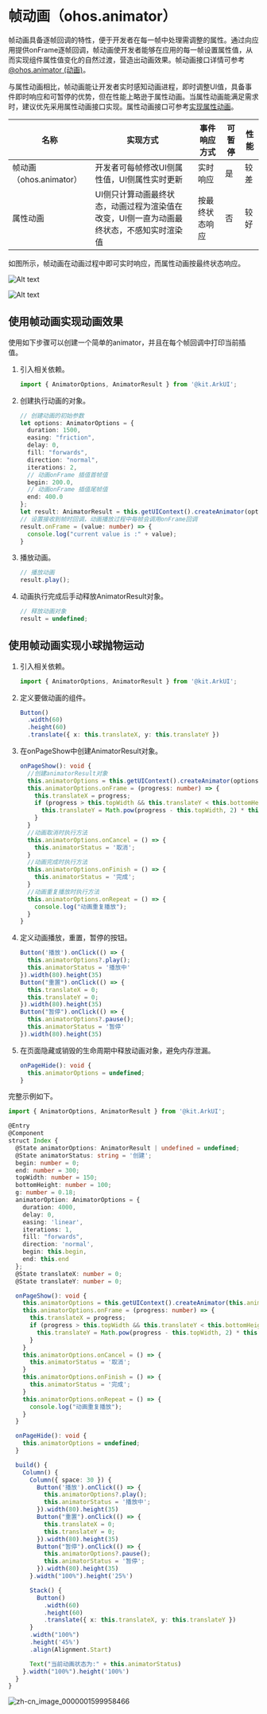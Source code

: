 # 帧动画（ohos.animator）
<!--Kit: ArkUI-->
<!--Subsystem: ArkUI-->
<!--Owner: @CCFFWW-->
<!--Designer: @yangfan229-->
<!--Tester: @lxl007-->
<!--Adviser: @HelloCrease-->

帧动画具备逐帧回调的特性，便于开发者在每一帧中处理需调整的属性。通过向应用提供onFrame逐帧回调，帧动画使开发者能够在应用的每一帧设置属性值，从而实现组件属性值变化的自然过渡，营造出动画效果。帧动画接口详情可参考[@ohos.animator (动画)](../reference/apis-arkui/js-apis-animator.md)。

与属性动画相比，帧动画能让开发者实时感知动画进程，即时调整UI值，具备事件即时响应和可暂停的优势，但在性能上略逊于属性动画。当属性动画能满足需求时，建议优先采用属性动画接口实现。属性动画接口可参考[实现属性动画](./arkts-attribute-animation-apis.md)。

| 名称 | 实现方式 | 事件响应方式 | 可暂停 | 性能 |
| -------- | -------- | -------- | -------- |-------- |
| 帧动画（ohos.animator） | 开发者可每帧修改UI侧属性值，UI侧属性实时更新 | 实时响应 | 是 | 较差 |
| 属性动画 | UI侧只计算动画最终状态，动画过程为渲染值在改变，UI侧一直为动画最终状态，不感知实时渲染值 | 按最终状态响应 | 否 | 较好 |

如图所示，帧动画在动画过程中即可实时响应，而属性动画按最终状态响应。

![Alt text](figures/ohos.animator.gif)

![Alt text](figures/animation.gif)

## 使用帧动画实现动画效果

使用如下步骤可以创建一个简单的animator，并且在每个帧回调中打印当前插值。

1. 引入相关依赖。

   ```ts
   import { AnimatorOptions, AnimatorResult } from '@kit.ArkUI';
   ```

2. 创建执行动画的对象。

   ```ts
   // 创建动画的初始参数
   let options: AnimatorOptions = {
     duration: 1500,
     easing: "friction",
     delay: 0,
     fill: "forwards",
     direction: "normal",
     iterations: 2,
     // 动画onFrame 插值首帧值                                    
     begin: 200.0,
     // 动画onFrame 插值尾帧值                                    
     end: 400.0
   };
   let result: AnimatorResult = this.getUIContext().createAnimator(options);
   // 设置接收到帧时回调，动画播放过程中每帧会调用onFrame回调
   result.onFrame = (value: number) => {
     console.log("current value is :" + value);
   }
   ```

3. 播放动画。

   ```ts
   // 播放动画
   result.play();
   ```

4. 动画执行完成后手动释放AnimatorResult对象。

   ```ts
   // 释放动画对象
   result = undefined;
   ```

## 使用帧动画实现小球抛物运动

1. 引入相关依赖。

   ```ts
   import { AnimatorOptions, AnimatorResult } from '@kit.ArkUI';
   ```

2. 定义要做动画的组件。

   ```ts
   Button()
     .width(60)
     .height(60)
     .translate({ x: this.translateX, y: this.translateY })
   ```

3. 在onPageShow中创建AnimatorResult对象。

   ```ts
   onPageShow(): void {
     //创建animatorResult对象
     this.animatorOptions = this.getUIContext().createAnimator(options);
     this.animatorOptions.onFrame = (progress: number) => {
       this.translateX = progress;
       if (progress > this.topWidth && this.translateY < this.bottomHeight) {
         this.translateY = Math.pow(progress - this.topWidth, 2) * this.g;
       }
     }
     //动画取消时执行方法
     this.animatorOptions.onCancel = () => {
       this.animatorStatus = '取消';
     }
     //动画完成时执行方法
     this.animatorOptions.onFinish = () => {
       this.animatorStatus = '完成';
     }
     //动画重复播放时执行方法
     this.animatorOptions.onRepeat = () => {
       console.log("动画重复播放");
     }
   }
   ```

4. 定义动画播放，重置，暂停的按钮。

   ```ts
   Button('播放').onClick(() => {
     this.animatorOptions?.play();
     this.animatorStatus = '播放中'
   }).width(80).height(35)
   Button("重置").onClick(() => {
     this.translateX = 0;
     this.translateY = 0;
   }).width(80).height(35)
   Button("暂停").onClick(() => {
     this.animatorOptions?.pause();
     this.animatorStatus = '暂停'
   }).width(80).height(35)
   ```
5. 在页面隐藏或销毁的生命周期中释放动画对象，避免内存泄漏。
   ```ts
   onPageHide(): void {
     this.animatorOptions = undefined;
   }
   ```

完整示例如下。

```ts
import { AnimatorOptions, AnimatorResult } from '@kit.ArkUI';

@Entry
@Component
struct Index {
  @State animatorOptions: AnimatorResult | undefined = undefined;
  @State animatorStatus: string = '创建';
  begin: number = 0;
  end: number = 300;
  topWidth: number = 150;
  bottomHeight: number = 100;
  g: number = 0.18;
  animatorOption: AnimatorOptions = {
    duration: 4000,
    delay: 0,
    easing: 'linear',
    iterations: 1,
    fill: "forwards",
    direction: 'normal',
    begin: this.begin,
    end: this.end
  };
  @State translateX: number = 0;
  @State translateY: number = 0;

  onPageShow(): void {
    this.animatorOptions = this.getUIContext().createAnimator(this.animatorOption)
    this.animatorOptions.onFrame = (progress: number) => {
      this.translateX = progress;
      if (progress > this.topWidth && this.translateY < this.bottomHeight) {
        this.translateY = Math.pow(progress - this.topWidth, 2) * this.g;
      }
    }
    this.animatorOptions.onCancel = () => {
      this.animatorStatus = '取消';
    }
    this.animatorOptions.onFinish = () => {
      this.animatorStatus = '完成';
    }
    this.animatorOptions.onRepeat = () => {
      console.log("动画重复播放");
    }
  }

  onPageHide(): void {
    this.animatorOptions = undefined;
  }

  build() {
    Column() {
      Column({ space: 30 }) {
        Button('播放').onClick(() => {
          this.animatorOptions?.play();
          this.animatorStatus = '播放中';
        }).width(80).height(35)
        Button("重置").onClick(() => {
          this.translateX = 0;
          this.translateY = 0;
        }).width(80).height(35)
        Button("暂停").onClick(() => {
          this.animatorOptions?.pause();
          this.animatorStatus = '暂停';
        }).width(80).height(35)
      }.width("100%").height('25%')

      Stack() {
        Button()
          .width(60)
          .height(60)
          .translate({ x: this.translateX, y: this.translateY })
      }
      .width("100%")
      .height('45%')
      .align(Alignment.Start)

      Text("当前动画状态为:" + this.animatorStatus)
    }.width("100%").height('100%')
  }
}
```

![zh-cn_image_0000001599958466](figures/animatorSimple.gif)